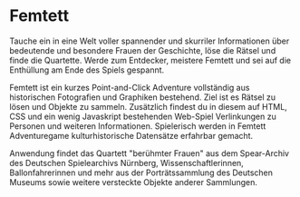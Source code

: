 # Femtett

Tauche ein in eine Welt voller spannender und skurriler Informationen über bedeutende und besondere Frauen der Geschichte, löse die Rätsel und finde die Quartette. Werde zum Entdecker, meistere Femtett und sei auf die Enthüllung am Ende des Spiels gespannt.

Femtett ist ein kurzes Point-and-Click Adventure vollständig aus historischen Fotografien und Graphiken bestehend. Ziel ist es Rätsel zu lösen und Objekte zu sammeln. Zusätzlich findest du in diesem auf HTML, CSS und ein wenig Javaskript bestehenden Web-Spiel Verlinkungen zu Personen und weiteren Informationen. Spielerisch werden in Femtett Adventuregame kulturhistorische Datensätze erfahrbar gemacht.

Anwendung findet das Quartett "berühmter Frauen" aus dem Spear-Archiv des Deutschen Spielearchivs Nürnberg, Wissenschaftlerinnen, Ballonfahrerinnen und mehr aus der Porträtssammlung des Deutschen Museums sowie weitere versteckte Objekte anderer Sammlungen.
